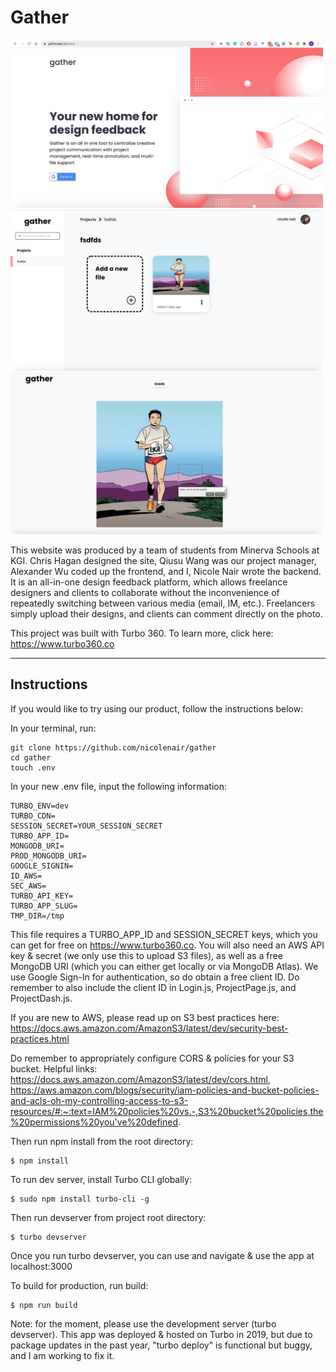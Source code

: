 # Gather
<img src="https://github.com/nicolenair/gather/blob/master/Screen%20Shot%202020-10-18%20at%2000.01.12.png" alt="drawing" width="500"/>
<img src="https://github.com/nicolenair/gather/blob/master/Screen%20Shot%202020-10-18%20at%2000.01.42.png" alt="drawing" width="500"/>
<img src="https://github.com/nicolenair/gather/blob/master/Screen%20Shot%202020-10-18%20at%2000.02.41.png" alt="drawing" width="500"/>

This website was produced by a team of students from Minerva Schools at KGI. Chris Hagan designed the site, Qiusu Wang was our project manager, Alexander Wu coded up the frontend, and I, Nicole Nair wrote the backend. It is an all-in-one design feedback platform, which allows freelance designers and clients to collaborate without the inconvenience of repeatedly switching between various media (email, IM, etc.). Freelancers simply upload their designs, and clients can comment directly on the photo. 


This project was built with Turbo 360. To learn more, click here: https://www.turbo360.co

____________________________________________________________________________________________________________________________________________________________________

## Instructions

If you would like to try using our product, follow the instructions below:

In your terminal, run:

```
git clone https://github.com/nicolenair/gather
cd gather
touch .env

```

In your new .env file, input the following information:

```
TURBO_ENV=dev
TURBO_CDN=
SESSION_SECRET=YOUR_SESSION_SECRET
TURBO_APP_ID=
MONGODB_URI=
PROD_MONGODB_URI=
GOOGLE_SIGNIN=
ID_AWS=
SEC_AWS=
TURBO_API_KEY=
TURBO_APP_SLUG=
TMP_DIR=/tmp

```
This file requires a TURBO_APP_ID and SESSION_SECRET keys, which you can get for free on https://www.turbo360.co. You will also need an AWS API key & secret (we only use this to upload S3 files), as well as a free MongoDB URI (which you can either get locally or via MongoDB Atlas). We use Google Sign-In for authentication, so do obtain a free client ID. Do remember to also include the client ID in Login.js, ProjectPage.js, and ProjectDash.js. 

If you are new to AWS, please read up on S3 best practices here: https://docs.aws.amazon.com/AmazonS3/latest/dev/security-best-practices.html

Do remember to appropriately configure CORS & policies for your S3 bucket. Helpful links: https://docs.aws.amazon.com/AmazonS3/latest/dev/cors.html, https://aws.amazon.com/blogs/security/iam-policies-and-bucket-policies-and-acls-oh-my-controlling-access-to-s3-resources/#:~:text=IAM%20policies%20vs.-,S3%20bucket%20policies,the%20permissions%20you've%20defined.

Then run npm install from the root directory:

```
$ npm install
```

To run dev server, install Turbo CLI globally:

```
$ sudo npm install turbo-cli -g
```

Then run devserver from project root directory:

```
$ turbo devserver
```

Once you run turbo devserver, you can use and navigate & use the app at localhost:3000

To build for production, run build:

```
$ npm run build
``` 

Note: for the moment, please use the development server (turbo devserver). This app was deployed & hosted on Turbo in 2019, but due to package updates in the past year, "turbo deploy" is functional but buggy, and I am working to fix it. 

